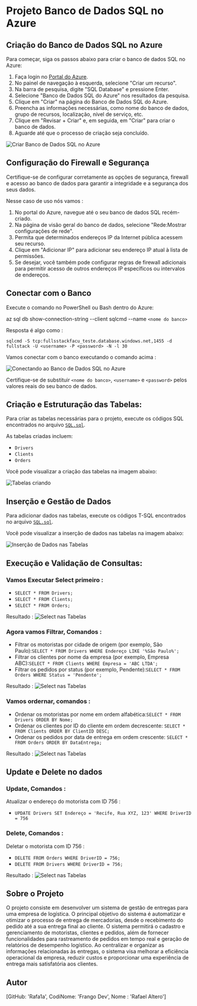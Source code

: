 # Projeto Banco de Dados SQL no Azure

## Criação do Banco de Dados SQL no Azure

Para começar, siga os passos abaixo para criar o banco de dados SQL no Azure:

1. Faça login no [Portal do Azure](https://portal.azure.com/).
2. No painel de navegação à esquerda, selecione "Criar um recurso".
3. Na barra de pesquisa, digite "SQL Database" e pressione Enter.
4. Selecione "Banco de Dados SQL do Azure" nos resultados da pesquisa.
5. Clique em "Criar" na página do Banco de Dados SQL do Azure.
6. Preencha as informações necessárias, como nome do banco de dados, grupo de recursos, localização, nível de serviço, etc.
7. Clique em "Revisar + Criar" e, em seguida, em "Criar" para criar o banco de dados.
8. Aguarde até que o processo de criação seja concluído.

![Criar Banco de Dados SQL no Azure](image/bancodedados_criacao.png)

## Configuração do Firewall e Segurança

Certifique-se de configurar corretamente as opções de segurança, firewall e acesso ao banco de dados para garantir a integridade e a segurança dos seus dados.

Nesse caso de uso nós vamos : 

1. No portal do Azure, navegue até o seu banco de dados SQL recém-criado.
2. Na página de visão geral do banco de dados, selecione "Rede:Mostrar configurações de rede".
3. Permita que determinados endereços IP da Internet pública acessem seu recurso.
4. Clique em "Adicionar IP" para adicionar seu endereço IP atual à lista de permissões.
5. Se desejar, você também pode configurar regras de firewall adicionais para permitir acesso de outros endereços IP específicos ou intervalos de endereços.

## Conectar com o Banco

Execute o comando no PowerShell ou Bash dentro do Azure:

az sql db show-connection-string --client sqlcmd --name `<nome do banco>`

Resposta é algo como : 

`sqlcmd -S tcp:fullsstackfacu_teste.database.windows.net,1455 -d fullstack -U <username> -P <password> -N -l 30`

Vamos conectar com o banco executando o comando acima :

![Conectando ao Banco de Dados SQL no Azure](image/conectando_banco.sql.png)

Certifique-se de substituir `<nome do banco>`, `<username>` e `<password>` pelos valores reais do seu banco de dados.

## Criação e Estruturação das Tabelas:

Para criar as tabelas necessárias para o projeto, execute os códigos SQL encontrados no arquivo [`SQL.sql`](SQL.sql).

As tabelas criadas incluem:

- `Drivers`
- `Clients`
- `Orders`

Você pode visualizar a criação das tabelas na imagem abaixo:

![Tabelas criando](image/Create_table.png)

## Inserção e Gestão de Dados

Para adicionar dados nas tabelas, execute os códigos T-SQL encontrados no arquivo [`SQL.sql`](SQL.sql).

Você pode visualizar a inserção de dados nas tabelas na imagem abaixo:

![Inserção de Dados nas Tabelas](image/INSERT_tabelas.png)

## Execução e Validação de Consultas:

### Vamos Executar Select primeiro : 

- `SELECT * FROM Drivers;`
- `SELECT * FROM Clients;`
- `SELECT * FROM Orders;`

Resultado : ![Select nas Tabelas](image/Select.png)

### Agora vamos Filtrar, Comandos : 

- Filtrar os motoristas por cidade de origem (por exemplo, São Paulo):`SELECT * FROM Drivers WHERE Endereço LIKE '%São Paulo%';`
- Filtrar os clientes por nome da empresa (por exemplo, Empresa ABC):`SELECT * FROM Clients WHERE Empresa = 'ABC LTDA';`
- Filtrar os pedidos por status (por exemplo, Pendente):`SELECT * FROM Orders WHERE Status = 'Pendente';`

Resultado : ![Select nas Tabelas](image/Filtros.png) 

### Vamos ordernar, comandos : 

- Ordenar os motoristas por nome em ordem alfabética:`SELECT * FROM Drivers ORDER BY Nome;`
- Ordenar os clientes por ID do cliente em ordem decrescente: `SELECT * FROM Clients ORDER BY ClientID DESC;`
- Ordenar os pedidos por data de entrega em ordem crescente: `SELECT * FROM Orders ORDER BY DataEntrega;`
  
Resultado : ![Select nas Tabelas](image/ORDEM.png)

## Update e Delete no dados 

### Update, Comandos : 

 Atualizar o endereço do motorista com ID 756 : 
- `UPDATE Drivers SET Endereço = 'Recife, Rua XYZ, 123' WHERE DriverID = 756`
  
### Delete, Comandos : 

 Deletar o motorista com ID 756 :
- `DELETE FROM Orders WHERE DriverID = 756;`
- `DELETE FROM Drivers WHERE DriverID = 756;`

Resultado : ![Select nas Tabelas](image/Delete.png)

## Sobre o Projeto

O projeto consiste em desenvolver um sistema de gestão de entregas para uma empresa de logística. O principal objetivo do sistema é automatizar e otimizar o processo de entrega de mercadorias, desde o recebimento do pedido até a sua entrega final ao cliente. O sistema permitirá o cadastro e gerenciamento de motoristas, clientes e pedidos, além de fornecer funcionalidades para rastreamento de pedidos em tempo real e geração de relatórios de desempenho logístico. Ao centralizar e organizar as informações relacionadas às entregas, o sistema visa melhorar a eficiência operacional da empresa, reduzir custos e proporcionar uma experiência de entrega mais satisfatória aos clientes.

## Autor

[GitHub: 'Rafa1a', CodiNome: 'Frango Dev', Nome : 'Rafael Altero']

